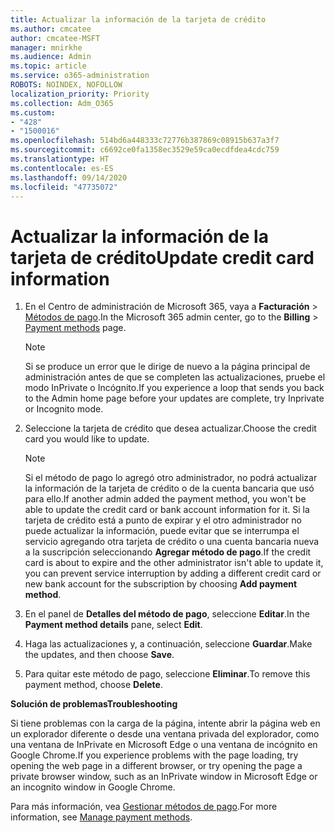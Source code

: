 ```yaml
---
title: Actualizar la información de la tarjeta de crédito
ms.author: cmcatee
author: cmcatee-MSFT
manager: mnirkhe
ms.audience: Admin
ms.topic: article
ms.service: o365-administration
ROBOTS: NOINDEX, NOFOLLOW
localization_priority: Priority
ms.collection: Adm_O365
ms.custom:
- "428"
- "1500016"
ms.openlocfilehash: 514bd6a448333c72776b387869c08915b637a3f7
ms.sourcegitcommit: c6692ce0fa1358ec3529e59ca0ecdfdea4cdc759
ms.translationtype: HT
ms.contentlocale: es-ES
ms.lasthandoff: 09/14/2020
ms.locfileid: "47735072"
---
```

# <a name="update-credit-card-information"></a><span data-ttu-id="ce615-102">Actualizar la información de la tarjeta de crédito</span><span class="sxs-lookup"><span data-stu-id="ce615-102">Update credit card information</span></span>

1. <span data-ttu-id="ce615-103">En el Centro de administración de Microsoft 365, vaya a **Facturación** \> [Métodos de pago](https://go.microsoft.com/fwlink/p/?linkid=2018806).</span><span class="sxs-lookup"><span data-stu-id="ce615-103">In the Microsoft 365 admin center, go to the **Billing** \> [Payment methods](https://go.microsoft.com/fwlink/p/?linkid=2018806) page.</span></span>

    > [!NOTE]
    > <span data-ttu-id="ce615-104">Si se produce un error que le dirige de nuevo a la página principal de administración antes de que se completen las actualizaciones, pruebe el modo InPrivate o Incógnito.</span><span class="sxs-lookup"><span data-stu-id="ce615-104">If you experience a loop that sends you back to the Admin home page before your updates are complete, try Inprivate or Incognito mode.</span></span>
  
2. <span data-ttu-id="ce615-105">Seleccione la tarjeta de crédito que desea actualizar.</span><span class="sxs-lookup"><span data-stu-id="ce615-105">Choose the credit card you would like to update.</span></span>

    > [!NOTE]
    > <span data-ttu-id="ce615-106">Si el método de pago lo agregó otro administrador, no podrá actualizar la información de la tarjeta de crédito o de la cuenta bancaria que usó para ello.</span><span class="sxs-lookup"><span data-stu-id="ce615-106">If another admin added the payment method, you won't be able to update the credit card or bank account information for it.</span></span> <span data-ttu-id="ce615-107">Si la tarjeta de crédito está a punto de expirar y el otro administrador no puede actualizar la información, puede evitar que se interrumpa el servicio agregando otra tarjeta de crédito o una cuenta bancaria nueva a la suscripción seleccionando **Agregar método de pago**.</span><span class="sxs-lookup"><span data-stu-id="ce615-107">If the credit card is about to expire and the other administrator isn't able to update it, you can prevent service interruption by adding a different credit card or new bank account for the subscription by choosing **Add payment method**.</span></span>
  
3. <span data-ttu-id="ce615-108">En el panel de **Detalles del método de pago**, seleccione **Editar**.</span><span class="sxs-lookup"><span data-stu-id="ce615-108">In the **Payment method details** pane, select **Edit**.</span></span>

4. <span data-ttu-id="ce615-109">Haga las actualizaciones y, a continuación, seleccione **Guardar**.</span><span class="sxs-lookup"><span data-stu-id="ce615-109">Make the updates, and then choose **Save**.</span></span>

5. <span data-ttu-id="ce615-110">Para quitar este método de pago, seleccione **Eliminar**.</span><span class="sxs-lookup"><span data-stu-id="ce615-110">To remove this payment method, choose **Delete**.</span></span>

<span data-ttu-id="ce615-111">**Solución de problemas**</span><span class="sxs-lookup"><span data-stu-id="ce615-111">**Troubleshooting**</span></span>

<span data-ttu-id="ce615-112">Si tiene problemas con la carga de la página, intente abrir la página web en un explorador diferente o desde una ventana privada del explorador, como una ventana de InPrivate en Microsoft Edge o una ventana de incógnito en Google Chrome.</span><span class="sxs-lookup"><span data-stu-id="ce615-112">If you experience problems with the page loading, try opening the web page in a different browser, or try opening the page a private browser window, such as an InPrivate window in Microsoft Edge or an incognito window in Google Chrome.</span></span> 

<span data-ttu-id="ce615-113">Para más información, vea [Gestionar métodos de pago](https://docs.microsoft.com/microsoft-365/commerce/billing-and-payments/manage-payment-methods).</span><span class="sxs-lookup"><span data-stu-id="ce615-113">For more information, see [Manage payment methods](https://docs.microsoft.com/microsoft-365/commerce/billing-and-payments/manage-payment-methods).</span></span>
